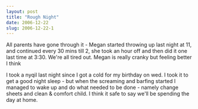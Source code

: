```yaml
---
layout: post
title: "Rough Night"
date: 2006-12-22
slug: 2006-12-22-1
---
```


All parents have gone through it - Megan started throwing up last night at 11, and continued every 30 mins till 2, she took an hour off and then did it one last time at 3:30.  We&apos;re all tired out.  Megan is really cranky but feeling better I think 

I took a nyqil last night since I got a cold for my birthday on wed.  I took it to get a good night sleep - but when the screaming and barfing started I managed to wake up and do what needed to be done - namely change sheets and clean & comfort child.  I think it safe to say we&apos;ll be spending the day at home.


